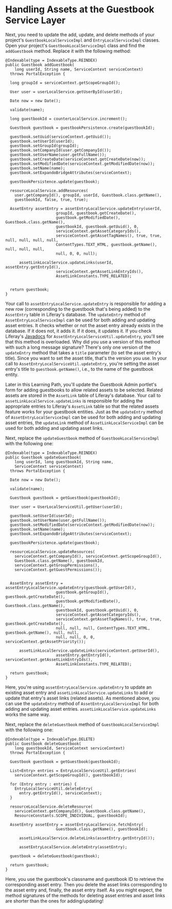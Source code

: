 # Handling Assets at the Guestbook Service Layer [](id=handling-assets-at-the-guestbook-service-layer)

Next, you need to update the add, update, and delete methods of your project's
`GuestbookLocalServiceImpl` and `EntryLocalServiceImpl` classes. Open your
project's `GuestbookLocalServiceImpl` class and find the `addGuestbook` method.
Replace it with the following method:

    @Indexable(type = IndexableType.REINDEX)
    public Guestbook addGuestbook(
        long userId, String name, ServiceContext serviceContext)
      throws PortalException {

      long groupId = serviceContext.getScopeGroupId();

      User user = userLocalService.getUserById(userId);

      Date now = new Date();

      validate(name);

      long guestbookId = counterLocalService.increment();

      Guestbook guestbook = guestbookPersistence.create(guestbookId);

      guestbook.setUuid(serviceContext.getUuid());
      guestbook.setUserId(userId);
      guestbook.setGroupId(groupId);
      guestbook.setCompanyId(user.getCompanyId());
      guestbook.setUserName(user.getFullName());
      guestbook.setCreateDate(serviceContext.getCreateDate(now));
      guestbook.setModifiedDate(serviceContext.getModifiedDate(now));
      guestbook.setName(name);
      guestbook.setExpandoBridgeAttributes(serviceContext);

      guestbookPersistence.update(guestbook);

      resourceLocalService.addResources(
        user.getCompanyId(), groupId, userId, Guestbook.class.getName(),
        guestbookId, false, true, true);

      AssetEntry assetEntry = assetEntryLocalService.updateEntry(userId,
                          groupId, guestbook.getCreateDate(),
                          guestbook.getModifiedDate(), Guestbook.class.getName(),
                          guestbookId, guestbook.getUuid(), 0,
                          serviceContext.getAssetCategoryIds(),
                          serviceContext.getAssetTagNames(), true, true, null, null, null, null,
                          ContentTypes.TEXT_HTML, guestbook.getName(), null, null, null,
                          null, 0, 0, null);

          assetLinkLocalService.updateLinks(userId, assetEntry.getEntryId(),
                          serviceContext.getAssetLinkEntryIds(),
                          AssetLinkConstants.TYPE_RELATED);


      return guestbook;
    }

Your call to `assetEntryLocalService.updateEntry` is responsible for adding a
new row (corresponding to the guestbook that's being added) to the `AssetEntry`
table in Liferay's database. The `updateEntry` method of
`AssetEntryLocalServiceImpl` can be used for both adding and updating asset
entries. It checks whether or not the asset entry already exists in the
database. If it does not, it adds it. If it does, it updates it. If you check
Liferay's [Javadocs](https://docs.liferay.com/portal/7.0-latest/javadocs/) for
`AssetEntryLocalServiceUtil.updateEntry`, you'll see that this method is
overloaded. Why did you use a version of this method with such a long message
signature? There's only one version of the `updateEntry` method that takes a
`title` parameter (to set the asset entry's title). Since you want to set the
asset title, that's the version you use. In your call to
`AssetEntryLocalServiceUtil.updateEntry`, you're setting the asset entry's title
to `guestbook.getName()`, i.e., to the name of the guestbook entity.

Later in this Learning Path, you'll update the Guestbook Admin portlet's form
for adding guestbooks to allow related assets to be selected. Related assets are
stored in the `AssetLink` table of Liferay's database. Your call to
`assetLinkLocalService.updateLinks` is responsible for adding the appropriate
entries to Liferay's `AssetLink` table so that the related assets feature works
for your guestbook entities. Just as the `updateEntry` method of
`AssetEntryLocalServiceImpl` can be used for both adding and updating asset
entries, the `updateLink` method of `AssetLinkLocalServiceImpl` can be used for
both adding and updating asset links.

Next, replace the `updateGuestbook` method of `GuestbookLocalServiceImpl` with
the following one:

    @Indexable(type = IndexableType.REINDEX)
    public Guestbook updateGuestbook(
        long userId, long guestbookId, String name,
        ServiceContext serviceContext)
      throws PortalException {

      Date now = new Date();

      validate(name);

      Guestbook guestbook = getGuestbook(guestbookId);

      User user = UserLocalServiceUtil.getUser(userId);

      guestbook.setUserId(userId);
      guestbook.setUserName(user.getFullName());
      guestbook.setModifiedDate(serviceContext.getModifiedDate(now));
      guestbook.setName(name);
      guestbook.setExpandoBridgeAttributes(serviceContext);

      guestbookPersistence.update(guestbook);

      resourceLocalService.updateResources(
        serviceContext.getCompanyId(), serviceContext.getScopeGroupId(),
        Guestbook.class.getName(), guestbookId,
        serviceContext.getGroupPermissions(),
        serviceContext.getGuestPermissions());


      AssetEntry assetEntry = assetEntryLocalService.updateEntry(guestbook.getUserId(),
                          guestbook.getGroupId(), guestbook.getCreateDate(),
                          guestbook.getModifiedDate(), Guestbook.class.getName(),
                          guestbookId, guestbook.getUuid(), 0,
                          serviceContext.getAssetCategoryIds(),
                          serviceContext.getAssetTagNames(), true, true, guestbook.getCreateDate(), 
                          null, null, null, ContentTypes.TEXT_HTML, guestbook.getName(), null, null, 
                          null, null, 0, 0, serviceContext.getAssetPriority());

          assetLinkLocalService.updateLinks(serviceContext.getUserId(),
                          assetEntry.getEntryId(), serviceContext.getAssetLinkEntryIds(),
                          AssetLinkConstants.TYPE_RELATED);

      return guestbook;
    }

Here, you're using `assetEntryLocalService.updateEntry` to update an existing
asset entry and `assetLinkLocalService.updateLinks` to add or update that
entry's asset links (related assets). As mentioned above, you can use the
`updateEntry` method of `AssetEntryLocalServiceImpl` for both adding and
updating asset entries. `assetLinkLocalService.updateLinks` works the same way.

Next, replace the `deleteGuestbook` method of `GuestbookLocalServiceImpl` with
the following one:

    @Indexable(type = IndexableType.DELETE)
    public Guestbook deleteGuestbook(
        long guestbookId, ServiceContext serviceContext)
      throws PortalException {

      Guestbook guestbook = getGuestbook(guestbookId);

      List<Entry> entries = EntryLocalServiceUtil.getEntries(
        serviceContext.getScopeGroupId(), guestbookId);

      for (Entry entry : entries) {
        EntryLocalServiceUtil.deleteEntry(
          entry.getEntryId(), serviceContext);
      }

      resourceLocalService.deleteResource(
        serviceContext.getCompanyId(), Guestbook.class.getName(),
        ResourceConstants.SCOPE_INDIVIDUAL, guestbookId);

      AssetEntry assetEntry = assetEntryLocalService.fetchEntry(
                          Guestbook.class.getName(), guestbookId);

          assetLinkLocalService.deleteLinks(assetEntry.getEntryId());

          assetEntryLocalService.deleteEntry(assetEntry);

      guestbook = deleteGuestbook(guestbook);

      return guestbook;
    }

Here, you use the guestbook's classname and guestbook ID to retrieve the
corresponding asset entry. Then you delete the asset links corresponding to the
asset entry and, finally, the asset entry itself. As you might expect, the
method signatures of the methods for deleting asset entries and asset links are
shorter than the ones for adding/updating!